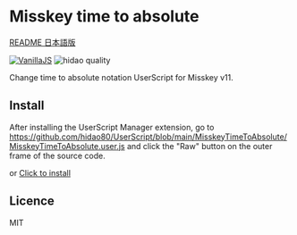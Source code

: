 # Misskey time to absolute

[README 日本語版](./README_ja.md)

[![VanillaJS](https://img.shields.io/badge/Framework-VanillaJS-blue.svg)](http://vanilla-js.com/)
![hidao quality](https://img.shields.io/badge/hidao-quality-orange.svg)

Change time to absolute notation UserScript for Misskey v11.

## Install
After installing the UserScript Manager extension, go to https://github.com/hidao80/UserScript/blob/main/MisskeyTimeToAbsolute/MisskeyTimeToAbsolute.user.js and click the "Raw" button on the outer frame of the source code.

or [Click to install](https://github.com/hidao80/UserScript/raw/main/MisskeyTimeToAbsolute/MisskeyTimeToAbsolute.user.js)

## Licence

MIT

